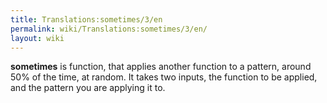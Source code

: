 ```yaml
---
title: Translations:sometimes/3/en
permalink: wiki/Translations:sometimes/3/en/
layout: wiki
---
```


**sometimes** is function, that applies another function to a pattern,
around 50% of the time, at random. It takes two inputs, the function to
be applied, and the pattern you are applying it to.
